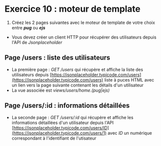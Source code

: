 # Exercice 10 : moteur de template

1. Créez les 2 pages suivantes avec le moteur de template de votre choix entre ***pug*** ou ***ejs***
- Vous devez créer un client HTTP pour récupérer des utilisateurs depuis l'API de *Jsonplaceholder*

## Page /users : liste des utilisateurs

- La première page : *GET /users* qui récupère et affiche la liste des utilisateurs depuis [https://jsonplaceholder.typicode.com/users](https://jsonplaceholder.typicode.com/users) liste à puces HTML avec un lien vers la page suivante contenant les détails d'un utilisateur
- La vue associée est *views/users/home.(pug|ejs)*

## Page /users/:id : informations détaillées

- La seconde page : *GET /users/:id* qui récupère et affiche les informations détaillées d'un utilisateur depuis l'API [https://jsonplaceholder.typicode.com/users/ID](https://jsonplaceholder.typicode.com/users/1) avec *ID* un numérique correspondant à l'identifiant de l'utisateur